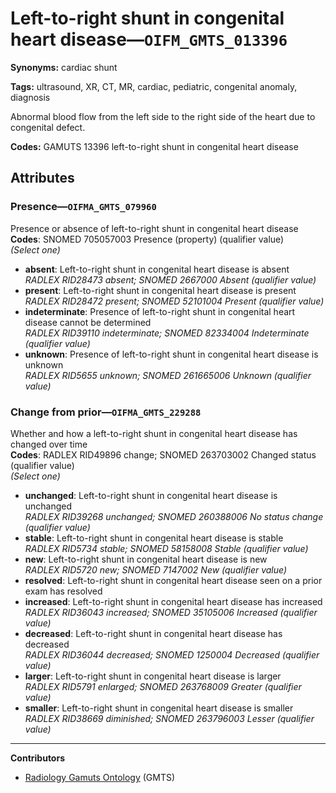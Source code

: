 # Left-to-right shunt in congenital heart disease—`OIFM_GMTS_013396`

**Synonyms:** cardiac shunt

**Tags:** ultrasound, XR, CT, MR, cardiac, pediatric, congenital anomaly, diagnosis

Abnormal blood flow from the left side to the right side of the heart due to congenital defect.

**Codes:** GAMUTS 13396 left-to-right shunt in congenital heart disease

## Attributes

### Presence—`OIFMA_GMTS_079960`

Presence or absence of left-to-right shunt in congenital heart disease  
**Codes**: SNOMED 705057003 Presence (property) (qualifier value)  
*(Select one)*

- **absent**: Left-to-right shunt in congenital heart disease is absent  
_RADLEX RID28473 absent; SNOMED 2667000 Absent (qualifier value)_
- **present**: Left-to-right shunt in congenital heart disease is present  
_RADLEX RID28472 present; SNOMED 52101004 Present (qualifier value)_
- **indeterminate**: Presence of left-to-right shunt in congenital heart disease cannot be determined  
_RADLEX RID39110 indeterminate; SNOMED 82334004 Indeterminate (qualifier value)_
- **unknown**: Presence of left-to-right shunt in congenital heart disease is unknown  
_RADLEX RID5655 unknown; SNOMED 261665006 Unknown (qualifier value)_

### Change from prior—`OIFMA_GMTS_229288`

Whether and how a left-to-right shunt in congenital heart disease has changed over time  
**Codes**: RADLEX RID49896 change; SNOMED 263703002 Changed status (qualifier value)  
*(Select one)*

- **unchanged**: Left-to-right shunt in congenital heart disease is unchanged  
_RADLEX RID39268 unchanged; SNOMED 260388006 No status change (qualifier value)_
- **stable**: Left-to-right shunt in congenital heart disease is stable  
_RADLEX RID5734 stable; SNOMED 58158008 Stable (qualifier value)_
- **new**: Left-to-right shunt in congenital heart disease is new  
_RADLEX RID5720 new; SNOMED 7147002 New (qualifier value)_
- **resolved**: Left-to-right shunt in congenital heart disease seen on a prior exam has resolved  
- **increased**: Left-to-right shunt in congenital heart disease has increased  
_RADLEX RID36043 increased; SNOMED 35105006 Increased (qualifier value)_
- **decreased**: Left-to-right shunt in congenital heart disease has decreased  
_RADLEX RID36044 decreased; SNOMED 1250004 Decreased (qualifier value)_
- **larger**: Left-to-right shunt in congenital heart disease is larger  
_RADLEX RID5791 enlarged; SNOMED 263768009 Greater (qualifier value)_
- **smaller**: Left-to-right shunt in congenital heart disease is smaller  
_RADLEX RID38669 diminished; SNOMED 263796003 Lesser (qualifier value)_

---

**Contributors**

- [Radiology Gamuts Ontology](https://gamuts.net/) (GMTS)